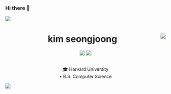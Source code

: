 ### Hi there 👋

<img src="https://capsule-render.vercel.app/api?type=waving&color=timeGradient&height=180&section=header" />

<div align="center">
  <img align="right" src="http://mazassumnida.wtf/api/v2/generate_badge?boj=isj_prodreamer"/>
  <h1><b>kim seongjoong</b></h1>
  <img src="https://img.shields.io/badge/C-F39C12?style=flat-square&logo=C%2B%2B&logoColor=white"/>
  <img src="https://img.shields.io/badge/C++-E74C3C?style=flat-square&logo=C%2B%2B&logoColor=white"/>
  <br><br>
  <p>🎓 Harvard University<br>
  • B.S. Computer Science</p>
</div>

<img src="https://capsule-render.vercel.app/api?type=waving&color=timeGradient&height=180&section=footer" />

<!--
**ksjinventor/ksjinventor** is a ✨ _special_ ✨ repository because its `README.md` (this file) appears on your GitHub profile.

Here are some ideas to get you started:

- 🔭 I’m currently working on ...
- 🌱 I’m currently learning ...
- 👯 I’m looking to collaborate on ...
- 🤔 I’m looking for help with ...
- 💬 Ask me about ...
- 📫 How to reach me: ...
- 😄 Pronouns: ...
- ⚡ Fun fact: ...
-->
